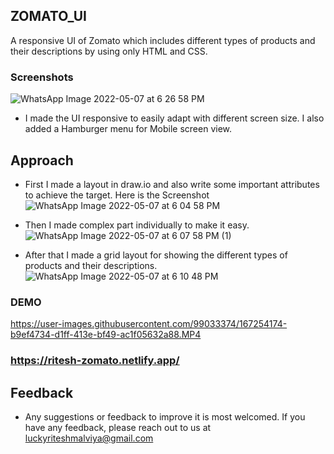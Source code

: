 ## ZOMATO_UI

A responsive UI of Zomato which includes different types of products and their descriptions by using only HTML and CSS.

### Screenshots
![WhatsApp Image 2022-05-07 at 6 26 58 PM](https://user-images.githubusercontent.com/99033374/167255435-be08234d-4630-4f8f-bb29-1b3eaf0596ef.jpeg)



 - I made the UI responsive to easily adapt with different screen size.
I also added a Hamburger menu for Mobile screen view.


## Approach

 - First I made a layout in draw.io and also write some important attributes to achieve the target. Here is the Screenshot
![WhatsApp Image 2022-05-07 at 6 04 58 PM](https://user-images.githubusercontent.com/99033374/167254731-039a0168-a51f-41c2-a615-ef03313f8cb6.jpeg)

 - Then I made complex part individually to make it easy.
![WhatsApp Image 2022-05-07 at 6 07 58 PM (1)](https://user-images.githubusercontent.com/99033374/167254816-02492879-1f0b-46d4-ab12-5bec1f905a9d.jpeg)

 - After that I made a grid layout for showing the different types of products and their descriptions.
![WhatsApp Image 2022-05-07 at 6 10 48 PM](https://user-images.githubusercontent.com/99033374/167254900-9ae18208-5d0c-40bc-bd29-1e1b0d8da7ae.jpeg)

### DEMO
https://user-images.githubusercontent.com/99033374/167254174-b9ef4734-d1ff-413e-bf49-ac1f05632a88.MP4

### https://ritesh-zomato.netlify.app/

## Feedback

 - Any suggestions or feedback to improve it is most welcomed.
If you have any feedback, please reach out to us at luckyriteshmalviya@gmail.com
